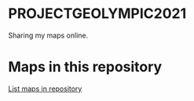 
# PROJECTGEOLYMPIC2021

 Sharing my maps online.

# Maps in this repository
[List maps in repository](https://maps.csr.ufmg.br/calculator/?lang=eng&map=&queryid=152&listRepository=Repository&storeurl=https://github.com/mukhammadnursulaiman/PROJECTGEOLYMPIC2021/)